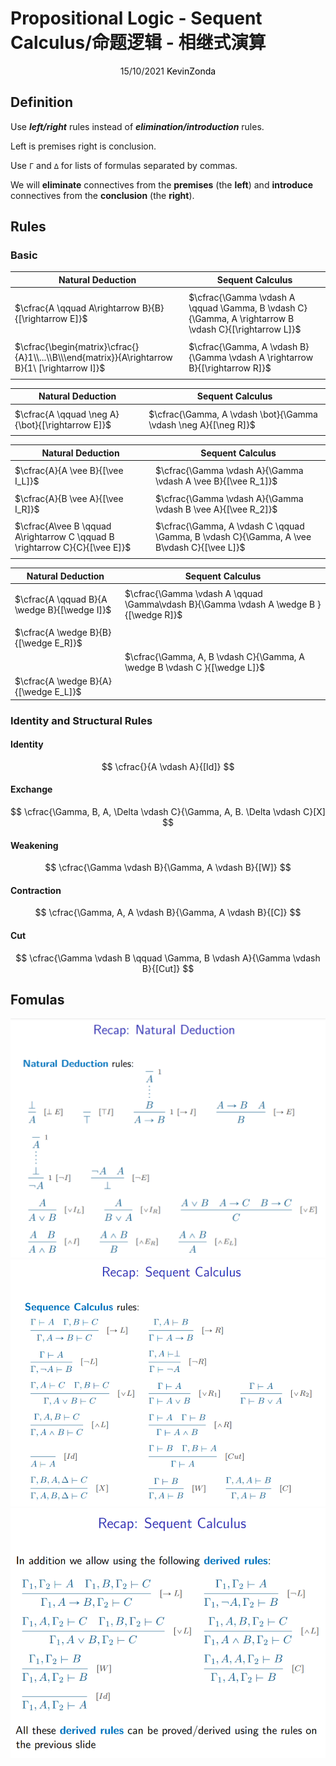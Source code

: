 # Propositional Logic - Sequent Calculus/命题逻辑 - 相继式演算

<center>
<span>15/10/2021</span>
<a style="text-decoration:none; color: black;" href="https://github.com/KevinZonda">KevinZonda</a>
</center>

## Definition

Use ***left/right*** rules instead of ***elimination/introduction*** rules.

Left is premises right is conclusion.

Use `Γ` and `∆` for lists of formulas separated by commas.

We will **eliminate** connectives from the **premises** (the **left**)
and **introduce** connectives from the **conclusion** (the **right**).

## Rules

### Basic

| Natural Deduction                                            | Sequent Calculus                                             |
| ------------------------------------------------------------ | ------------------------------------------------------------ |
|                                                              |                                                              |
| $\cfrac{A \qquad A\rightarrow B}{B}{[\rightarrow E]}$        | $\cfrac{\Gamma \vdash A \qquad \Gamma, B \vdash C}{\Gamma, A \rightarrow B \vdash C}{[\rightarrow L]}$ |
|                                                              |                                                              |
| $\cfrac{\begin{matrix}\cfrac{}{A}1\\...\\B\\\end{matrix}}{A\rightarrow B}{1\ [\rightarrow I]}$ | $\cfrac{\Gamma, A \vdash B}{\Gamma \vdash A \rightarrow B}{[\rightarrow R]}$ |
|                                                              |                                                              |

| Natural Deduction                                | Sequent Calculus                                             |
| ------------------------------------------------ | ------------------------------------------------------------ |
|                                                  |                                                              |
| $\cfrac{A \qquad \neg A}{\bot}{[\rightarrow E]}$ | $\cfrac{\Gamma, A \vdash \bot}{\Gamma \vdash \neg A}{[\neg R]}$ |
|                                                  |                                                              |

| Natural Deduction                                            | Sequent Calculus                                             |
| ------------------------------------------------------------ | ------------------------------------------------------------ |
|                                                              |                                                              |
| $\cfrac{A}{A \vee B}{[\vee I_L]}$                            | $\cfrac{\Gamma \vdash A}{\Gamma \vdash A \vee B}{[\vee R_1]}$ |
|                                                              |                                                              |
| $\cfrac{A}{B \vee A}{[\vee I_R]}$                            | $\cfrac{\Gamma \vdash A}{\Gamma \vdash B \vee A}{[\vee R_2]}$ |
|                                                              |                                                              |
| $\cfrac{A\vee B \qquad A\rightarrow C \qquad B \rightarrow C}{C}{[\vee E]}$ | $\cfrac{\Gamma, A \vdash C \qquad \Gamma, B \vdash C}{\Gamma, A \vee B\vdash C}{[\vee L]}$ |
|                                                              |                                                              |

| Natural Deduction                 | Sequent Calculus                                             |
| --------------------------------- | ------------------------------------------------------------ |
|                                   |                                                              |
|$\cfrac{A \qquad B}{A \wedge B}{[\wedge I]}$|$\cfrac{\Gamma \vdash A \qquad \Gamma\vdash B}{\Gamma \vdash A \wedge B }{[\wedge R]}$|
|                                   |                                                              |
|$\cfrac{A \wedge B}{B}{[\wedge E_R]}$||
||$\cfrac{\Gamma, A, B \vdash C}{\Gamma, A \wedge B \vdash C }{[\wedge L]}$|
|$\cfrac{A \wedge B}{A}{[\wedge E_L]}$||

### Identity and Structural Rules

#### Identity

$$
\cfrac{}{A \vdash A}{[Id]}
$$

#### Exchange

$$
\cfrac{\Gamma, B, A, \Delta \vdash C}{\Gamma, A, B. \Delta \vdash C}[X]
$$

#### Weakening

$$
\cfrac{\Gamma \vdash B}{\Gamma, A \vdash B}{[W]}
$$

#### Contraction

$$
\cfrac{\Gamma, A, A \vdash B}{\Gamma, A \vdash B}{[C]}
$$

#### Cut

$$
\cfrac{\Gamma \vdash B \qquad \Gamma, B \vdash A}{\Gamma \vdash B}{[Cut]}
$$

## Fomulas

![](img\wk3-0.png)  
![](img\wk3-1.png)  
![](img\wk3-2.png)